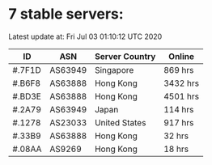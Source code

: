 # 7 stable servers:

Latest update at: Fri Jul 03 01:10:12 UTC 2020

| ID | ASN | Server Country | Online |
| -- | --- | -------------- | ------ |
| #.7F1D | AS63949 | Singapore | 869 hrs |
| #.B6F8 | AS63888 | Hong Kong | 3432 hrs |
| #.BD3E | AS63888 | Hong Kong | 4501 hrs |
| #.2A79 | AS63949 | Japan | 114 hrs |
| #.1278 | AS23033 | United States | 917 hrs |
| #.33B9 | AS63888 | Hong Kong | 32 hrs |
| #.08AA | AS9269 | Hong Kong | 18 hrs |

